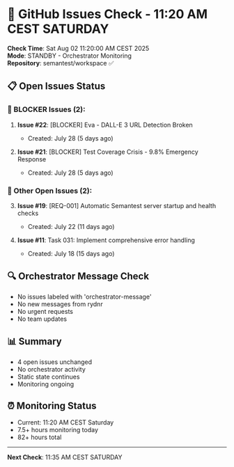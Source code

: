 # 🐙 GitHub Issues Check - 11:20 AM CEST SATURDAY

**Check Time**: Sat Aug 02 11:20:00 AM CEST 2025  
**Mode**: STANDBY - Orchestrator Monitoring  
**Repository**: semantest/workspace ✅

## 📋 Open Issues Status

### 🚨 BLOCKER Issues (2):
1. **Issue #22**: [BLOCKER] Eva - DALL-E 3 URL Detection Broken
   - Created: July 28 (5 days ago)
   
2. **Issue #21**: [BLOCKER] Test Coverage Crisis - 9.8% Emergency Response  
   - Created: July 28 (5 days ago)

### 📌 Other Open Issues (2):
3. **Issue #19**: [REQ-001] Automatic Semantest server startup and health checks
   - Created: July 22 (11 days ago)
   
4. **Issue #11**: Task 031: Implement comprehensive error handling
   - Created: July 18 (15 days ago)

## 🔍 Orchestrator Message Check
- No issues labeled with 'orchestrator-message'
- No new messages from rydnr
- No urgent requests
- No team updates

## 📊 Summary
- 4 open issues unchanged
- No orchestrator activity
- Static state continues
- Monitoring ongoing

## ⏰ Monitoring Status
- Current: 11:20 AM CEST Saturday
- 7.5+ hours monitoring today
- 82+ hours total

---

**Next Check**: 11:35 AM CEST SATURDAY